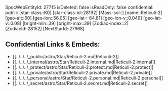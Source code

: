 ﻿---
location: [-64.81,-56.05,60]
type: Star
tags:
- astro/Star

---
SpocWebEntityId: 27715
isDeleted: false
isReadOnly: false
confidential: public
[star-class::K0]
[star-class-id::28192]
[Mass-sol::]
[name::Reticuli-2]
[geo-alt::60]
[geo-lon::56.05]
[geo-lat::-64.81]
[geo-lon-v::0.049]
[geo-lat-v::0.08]
[bright-min::39]
[bright-max::39]
[Zodiac-index::2]
[ZodiacId::28152]
[NextStarId::27968]



## Confidential Links & Embeds: 
- [[../../../_public/astro/Star/Reticuli-2.md|Reticuli-2]] 
- [[../../../_internal/astro/Star/Reticuli-2.internal.md|Reticuli-2.internal]] 
- [[../../../_protect/astro/Star/Reticuli-2.protect.md|Reticuli-2.protect]] 
- [[../../../_private/astro/Star/Reticuli-2.private.md|Reticuli-2.private]] 
- [[../../../_personal/astro/Star/Reticuli-2.personal.md|Reticuli-2.personal]] 
- [[../../../_secret/astro/Star/Reticuli-2.secret.md|Reticuli-2.secret]] 
